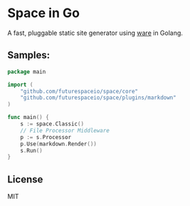 # Space in Go

A fast, pluggable static site generator using [ware][] in Golang.



## Samples:

```go
package main

import (
	"github.com/futurespaceio/space/core"
	"github.com/futurespaceio/space/plugins/markdown"
)

func main() {
	s := space.Classic()
	// File Processor Middleware
	p := s.Processor
	p.Use(markdown.Render())
	s.Run()
}
```


## License

MIT

[ware]: https://github.com/futurespaceio/ware
